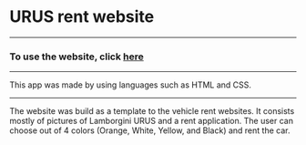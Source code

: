  # URUS rent website

---

### To use the website, click [here](https://tsimurkurchyshyn.github.io/URUS-Project/)

---

This app was made by using languages such as HTML and CSS.

---

The website was build as a template to the vehicle rent websites. It consists mostly of pictures of Lamborgini URUS and a rent application. The user can choose out of 4 colors (Orange, White, Yellow, and Black) and rent the car.
